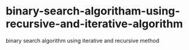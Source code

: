# binary-search-algoritham-using-recursive-and-iterative-algorithm
binary search algorithm using iterative and recursive method
